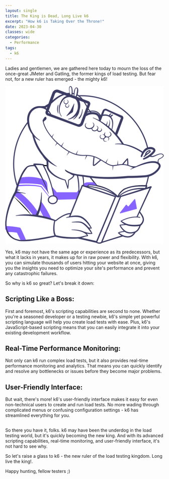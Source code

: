 ```yaml
---
layout: single
title: The King is Dead, Long Live k6
excerpt: "How k6 is Taking Over the Throne!"
date: 2023-04-30
classes: wide
categories:
  - Performance
tags:  
  - k6
---
```

Ladies and gentlemen, we are gathered here today to mourn the loss of the once-great JMeter and Gatling, the former kings of load testing. But fear not, for a new ruler has emerged - the mighty k6!

![top3git](https://github.com/Othrondir/QAbbalah/blob/master/assets/images/2023-04-30-the-King-is-dead-long-live-k6/bert.png?raw=false)

Yes, k6 may not have the same age or experience as its predecessors, but what it lacks in years, it makes up for in raw power and flexibility. With k6, you can simulate thousands of users hitting your website at once, giving you the insights you need to optimize your site's performance and prevent any catastrophic failures.

So why is k6 so great? Let's break it down:

## Scripting Like a Boss:
First and foremost, k6's scripting capabilities are second to none. Whether you're a seasoned developer or a testing newbie, k6's simple yet powerful scripting language will help you create load tests with ease. Plus, k6's JavaScript-based scripting means that you can easily integrate it into your existing development workflow.

## Real-Time Performance Monitoring:
Not only can k6 run complex load tests, but it also provides real-time performance monitoring and analytics. That means you can quickly identify and resolve any bottlenecks or issues before they become major problems.

## User-Friendly Interface:
But wait, there's more! k6's user-friendly interface makes it easy for even non-technical users to create and run load tests. No more wading through complicated menus or confusing configuration settings - k6 has streamlined everything for you.

##
So there you have it, folks. k6 may have been the underdog in the load testing world, but it's quickly becoming the new king. And with its advanced scripting capabilities, real-time monitoring, and user-friendly interface, it's not hard to see why.

So let's raise a glass to k6 - the new ruler of the load testing kingdom. Long live the king!.

Happy hunting, fellow testers ;)
